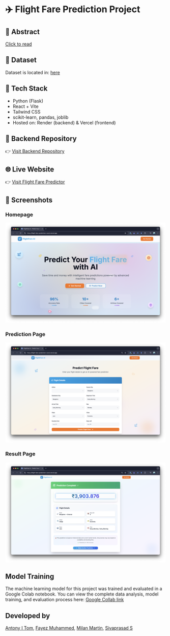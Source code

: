 # ✈️ Flight Fare Prediction Project

## 📄 Abstract
[Click to read](./abstract/abstract.md)

## 📁 Dataset
Dataset is located in: [here](./dataset/flight_data.csv)

## 🔧 Tech Stack
- Python (Flask)
- React + Vite
- Tailwind CSS
- scikit-learn, pandas, joblib
- Hosted on: Render (backend) & Vercel (frontend)

## 🔗 Backend Repository
👉 [Visit Backend Repository](https://github.com/fayezmuhammed/ffp-backend.git)

## 🌐 Live Website
👉 [Visit Flight Fare Predictor](https://flight-fare-prediction-coral.vercel.app/)

## 📸 Screenshots

### Homepage
![Homepage](./screenshots/homepage.png)

### Prediction Page
![Prediction Form](./screenshots/prediction-form.png)

### Result Page
![Prediction Result](./screenshots/result-page.png)

## Model Training
The machine learning model for this project was trained and evaluated in a Google Colab notebook. You can view the complete data analysis, model training, and evaluation process here:
[Google Collab link](https://colab.research.google.com/drive/1OBWzqliYReAa0ditK3EpB4tgT-rhtFvw?usp=sharing)

## Developed by
[Antony I Tom](https://www.linkedin.com/in/antony-isaac-tom-1064452b2/), [Fayez Muhammed](https://www.linkedin.com/in/fayezmuhammed/), [Milan Martin](https://www.linkedin.com/in/milanmartin142/), [Sivaprasad S](https://www.linkedin.com/in/sivaprasad-s22/)


